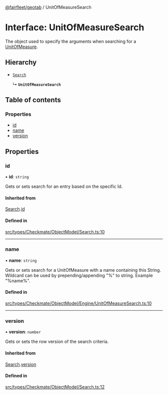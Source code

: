 [@fairfleet/geotab](../README.md) / UnitOfMeasureSearch

# Interface: UnitOfMeasureSearch

The object used to specify the arguments when searching for a [UnitOfMeasure](UnitOfMeasure.md).

## Hierarchy

- [`Search`](Search.md)

  ↳ **`UnitOfMeasureSearch`**

## Table of contents

### Properties

- [id](UnitOfMeasureSearch.md#id)
- [name](UnitOfMeasureSearch.md#name)
- [version](UnitOfMeasureSearch.md#version)

## Properties

### id

• **id**: `string`

Gets or sets search for an entry based on the specific Id.

#### Inherited from

[Search](Search.md).[id](Search.md#id)

#### Defined in

[src/types/Checkmate/ObjectModel/Search.ts:10](https://github.com/fairfleet/geotab/blob/ff38bfc/src/types/Checkmate/ObjectModel/Search.ts#L10)

___

### name

• **name**: `string`

Gets or sets search for a UnitOfMeasure with a name containing this String. Wildcard can be used by prepending/appending "%" to string. Example "%name%".

#### Defined in

[src/types/Checkmate/ObjectModel/Engine/UnitOfMeasureSearch.ts:10](https://github.com/fairfleet/geotab/blob/ff38bfc/src/types/Checkmate/ObjectModel/Engine/UnitOfMeasureSearch.ts#L10)

___

### version

• **version**: `number`

Gets or sets the row version of the search criteria.

#### Inherited from

[Search](Search.md).[version](Search.md#version)

#### Defined in

[src/types/Checkmate/ObjectModel/Search.ts:12](https://github.com/fairfleet/geotab/blob/ff38bfc/src/types/Checkmate/ObjectModel/Search.ts#L12)
